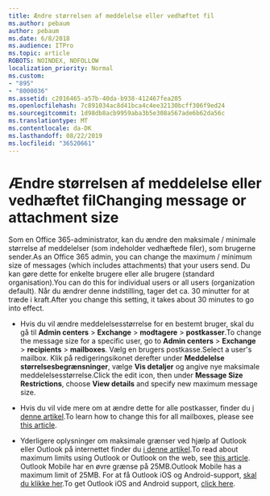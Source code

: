 ```yaml
---
title: Ændre størrelsen af meddelelse eller vedhæftet fil
ms.author: pebaum
author: pebaum
ms.date: 6/8/2018
ms.audience: ITPro
ms.topic: article
ROBOTS: NOINDEX, NOFOLLOW
localization_priority: Normal
ms.custom:
- "895"
- "8000036"
ms.assetid: c2016465-a57b-40da-b938-412467fea205
ms.openlocfilehash: 7c891034ac8d41bca4c4ee32130bcff306f9ed24
ms.sourcegitcommit: 1d98db8acb9959aba3b5e308a567ade6b62da56c
ms.translationtype: MT
ms.contentlocale: da-DK
ms.lasthandoff: 08/22/2019
ms.locfileid: "36520661"
---
```

# <a name="changing-message-or-attachment-size"></a><span data-ttu-id="c5d72-102">Ændre størrelsen af meddelelse eller vedhæftet fil</span><span class="sxs-lookup"><span data-stu-id="c5d72-102">Changing message or attachment size</span></span>

<span data-ttu-id="c5d72-103">Som en Office 365-administrator, kan du ændre den maksimale / minimale størrelse af meddelelser (som indeholder vedhæftede filer), som brugerne sender.</span><span class="sxs-lookup"><span data-stu-id="c5d72-103">As an Office 365 admin, you can change the maximum / minimum size of messages (which includes attachments) that your users send.</span></span> <span data-ttu-id="c5d72-104">Du kan gøre dette for enkelte brugere eller alle brugere (standard organisation).</span><span class="sxs-lookup"><span data-stu-id="c5d72-104">You can do this for individual users or all users (organization default).</span></span> <span data-ttu-id="c5d72-105">Når du ændrer denne indstilling, tager det ca. 30 minutter for at træde i kraft.</span><span class="sxs-lookup"><span data-stu-id="c5d72-105">After you change this setting, it takes about 30 minutes to go into effect.</span></span>
  
- <span data-ttu-id="c5d72-106">Hvis du vil ændre meddelelsesstørrelse for en bestemt bruger, skal du gå til **Admin centers** \> **Exchange** \> **modtagere** \> **postkasser**.</span><span class="sxs-lookup"><span data-stu-id="c5d72-106">To change the message size for a specific user, go to **Admin centers** \> **Exchange** \> **recipients** \> **mailboxes**.</span></span> <span data-ttu-id="c5d72-107">Vælg en brugers postkasse.</span><span class="sxs-lookup"><span data-stu-id="c5d72-107">Select a user's mailbox.</span></span> <span data-ttu-id="c5d72-108">Klik på redigeringsikonet derefter under **Meddelelse størrelsesbegrænsninger**, vælge **Vis detaljer** og angive nye maksimale meddelelsesstørrelse.</span><span class="sxs-lookup"><span data-stu-id="c5d72-108">Click the edit icon, then under **Message Size Restrictions**, choose **View details** and specify new maximum message size.</span></span>

- <span data-ttu-id="c5d72-109">Hvis du vil vide mere om at ændre dette for alle postkasser, finder du [i denne artikel](https://www.microsoft.com/microsoft-365/blog/2015/04/15/office-365-now-supports-larger-email-messages-up-to-150-mb/).</span><span class="sxs-lookup"><span data-stu-id="c5d72-109">To learn how to change this for all mailboxes, please see [this article](https://www.microsoft.com/microsoft-365/blog/2015/04/15/office-365-now-supports-larger-email-messages-up-to-150-mb/).</span></span>

- <span data-ttu-id="c5d72-110">Yderligere oplysninger om maksimale grænser ved hjælp af Outlook eller Outlook på internettet finder du [i denne artikel](https://technet.microsoft.com/library/exchange-online-limits.aspx#MessageLimits).</span><span class="sxs-lookup"><span data-stu-id="c5d72-110">To read about maximum limits using Outlook or Outlook on the web, see [this article](https://technet.microsoft.com/library/exchange-online-limits.aspx#MessageLimits).</span></span> <span data-ttu-id="c5d72-111">Outlook Mobile har en øvre grænse på 25MB.</span><span class="sxs-lookup"><span data-stu-id="c5d72-111">Outlook Mobile has a maximum limit of 25MB.</span></span> <span data-ttu-id="c5d72-112">For at få Outlook iOS og Android-support, [skal du klikke her](https://support.office.com/article/Get-in-app-help-for-Outlook-for-iOS-and-Android-218a22d1-9fa5-4889-b689-de1c63493243).</span><span class="sxs-lookup"><span data-stu-id="c5d72-112">To get Outlook iOS and Android support, [click here](https://support.office.com/article/Get-in-app-help-for-Outlook-for-iOS-and-Android-218a22d1-9fa5-4889-b689-de1c63493243).</span></span>
